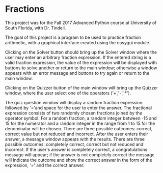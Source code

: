 # Fractions
This project was for the Fall 2017 Advanced Python course at University of South Florida, with Dr. Tindell.

The goal of this project is a program to be used to practice fraction arithmetic, with a graphical interface created using the easygui module. 

Clicking on the Solver button should bring up the Solver window where the user may enter an arbitrary fraction expression.  If the entered string is a valid fraction expression, the value of the expression will be displayed with buttons to solve another or return to the main window; otherwise a window appears with an error message and buttons to try again or return to the main window.

Clicking on the Quizzer button of the main window will bring up the Quizzer window, where the user select one of the operators ('+','-','*'). 

The quiz question window will display a random fraction expression followed by '='and space for the user to enter the answer.  The fractional expression consists of two randomly chosen fractions joined by the operator symbol.  For a random fraction, a random integer between -15 and 15 for the numerator and a random integer in the range from 1 to 15 for the denominator will be chosen. There are three possible outcomes: correct, correct value but not reduced and incorrect.  After the user enters their answer, a message window appears with the results.  There are three possible outcomes: completely correct, correct but not reduced and incorrect.  If the user's answer is completely correct, a congratulations message will appear; if the answer is not completely correct the message will indicate the outcome and show the correct answer in the form of the expression, '=' and the correct answer.
